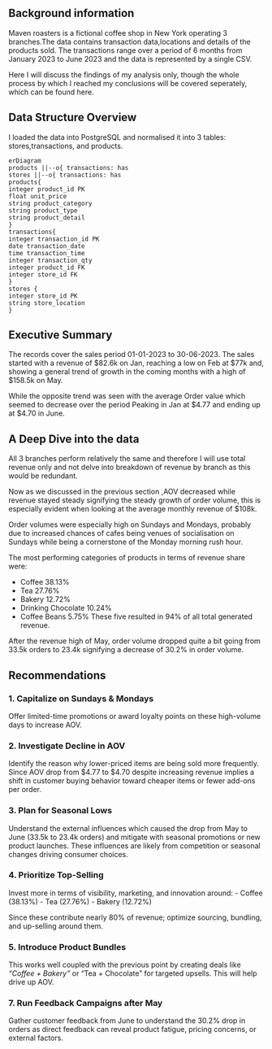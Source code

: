 ## Background information
Maven roasters is a fictional coffee shop in New York operating 3 branches.The data contains transaction data,locations and details of the products sold.
The transactions range over a period of 6 months from January 2023 to June 2023 and the data is represented by a single CSV.

Here I will discuss the findings of my analysis only, though the whole process by which I reached my conclusions will be covered seperately, which can be found here.

## Data Structure Overview
I loaded the data into PostgreSQL and normalised it into 3 tables: stores,transactions, and products.

```mermaid 
erDiagram
products ||--o{ transactions: has
stores ||--o{ transactions: has
products{
integer product_id PK
float unit_price
string product_category
string product_type
string product_detail
}
transactions{
integer transaction_id PK
date transaction_date
time transaction_time
integer transaction_qty
integer product_id FK
integer store_id FK
}
stores {
integer store_id PK
string store_location
}
```

## Executive Summary 
The records cover the sales period  01-01-2023 to 30-06-2023.
The sales started with a revenue of  $82.6k on Jan, reaching a low on Feb at $77k and, showing a general  trend of growth in the coming months with a high of $158.5k on May.

While the opposite trend was seen with the average Order value which seemed to decrease over the period Peaking in Jan at $4.77 and ending up at $4.70 in June.

## A Deep Dive into the data
All 3 branches perform relatively the same and therefore I will use total revenue only and not delve into breakdown of revenue by branch as this would be redundant.

Now as we discussed in the previous section ,AOV decreased while revenue stayed steady signifying the steady growth of order volume, this is especially evident when looking at the average monthly revenue of $108k.

Order volumes were especially high on Sundays and Mondays, probably due to increased chances of cafes being venues of socialisation on Sundays while being a cornerstone of the Monday morning rush hour.

The most performing categories of products in terms of revenue share were: 
* Coffee 38.13%
* Tea 27.76%
* Bakery 12.72%
* Drinking Chocolate 10.24%
* Coffee Beans 5.75%
These five resulted in 94% of all total generated revenue. 

After the revenue high of May, order volume dropped quite a bit going from 33.5k orders to 23.4k signifying a decrease of 30.2% in order volume.

## Recommendations

### 1. Capitalize on Sundays & Mondays

Offer limited-time promotions or award loyalty points on these high-volume days to increase AOV.

### 2. Investigate Decline in AOV

Identify the reason why lower-priced items are being sold more frequently. Since AOV drop from $4.77 to $4.70 despite increasing revenue implies a shift in customer buying behavior toward cheaper items or fewer add-ons per order.

### 3. Plan for Seasonal Lows

Understand the external influences which  caused the drop from May to June (33.5k to 23.4k orders) and mitigate with seasonal promotions or new product launches.
These influences are likely from competition or seasonal changes driving consumer choices.

### 4. Prioritize Top-Selling 
Invest more in terms of  visibility, marketing, and innovation around:
    - Coffee (38.13%)
    - Tea (27.76%)
    - Bakery (12.72%)

Since these contribute nearly 80% of revenue; optimize sourcing, bundling, and up-selling around them.



### 5. Introduce Product Bundles

This works well coupled with the previous point by creating  deals like _“Coffee + Bakery”_ or “Tea + Chocolate” for targeted upsells.
This will help drive up AOV.

### 7. Run Feedback Campaigns after May
Gather customer feedback from June to understand the 30.2% drop in orders as direct feedback can reveal product fatigue, pricing concerns, or external factors.



